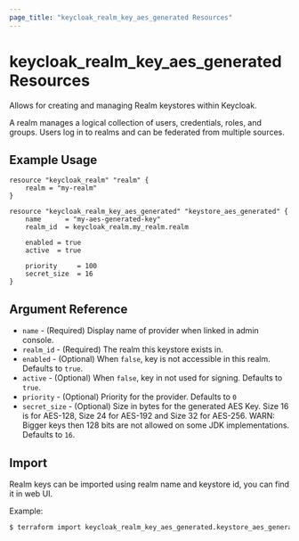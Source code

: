 ```yaml
---
page_title: "keycloak_realm_key_aes_generated Resources"
---
```


# keycloak\_realm\_key\_aes_generated Resources

Allows for creating and managing Realm keystores within Keycloak.

A realm manages a logical collection of users, credentials, roles, and groups. Users log in to realms and can be federated
from multiple sources.

## Example Usage

```hcl
resource "keycloak_realm" "realm" {
	realm = "my-realm"
}

resource "keycloak_realm_key_aes_generated" "keystore_aes_generated" {
	name      = "my-aes-generated-key"
	realm_id  = keycloak_realm.my_realm.realm

	enabled = true
	active  = true

	priority     = 100
	secret_size  = 16
}
```

## Argument Reference

- `name` - (Required) Display name of provider when linked in admin console.
- `realm_id` - (Required) The realm this keystore exists in.
- `enabled` - (Optional) When `false`, key is not accessible in this realm. Defaults to `true`.
- `active` - (Optional) When `false`, key in not used for signing. Defaults to `true`.
- `priority` - (Optional) Priority for the provider. Defaults to `0`
- `secret_size` - (Optional) Size in bytes for the generated AES Key. Size 16 is for AES-128, Size 24 for AES-192 and Size 32 for AES-256. WARN: Bigger keys then 128 bits are not allowed on some JDK implementations. Defaults to `16`.

## Import

Realm keys can be imported using realm name and keystore id, you can find it in web UI.

Example:

```bash
$ terraform import keycloak_realm_key_aes_generated.keystore_aes_generated my-realm/my-realm/618cfba7-49aa-4c09-9a19-2f699b576f0b
```
